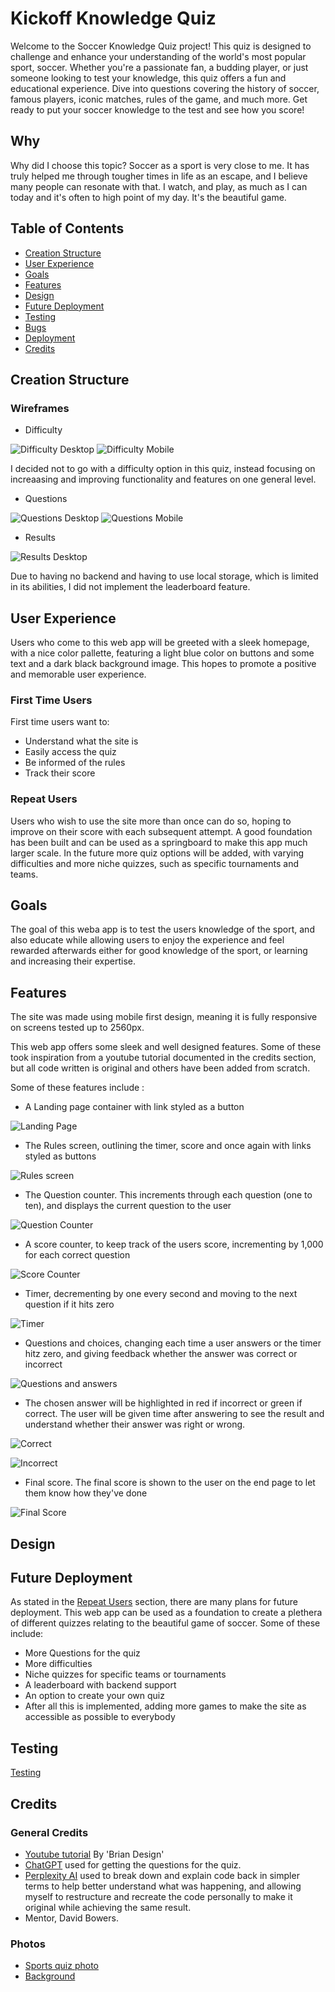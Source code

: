 # Kickoff Knowledge Quiz

Welcome to the Soccer Knowledge Quiz project! This quiz is designed to challenge and enhance your understanding of the world's most popular sport, soccer. Whether you're a passionate fan, a budding player, or just someone looking to test your knowledge, this quiz offers a fun and educational experience. Dive into questions covering the history of soccer, famous players, iconic matches, rules of the game, and much more. Get ready to put your soccer knowledge to the test and see how you score!

## Why 

Why did I choose this topic? Soccer as a sport is very close to me. It has truly helped me through tougher times in life as an escape, and I believe many people can resonate with that. I watch, and play, as much as I can today and it's often to high point of my day. It's the beautiful game.

## Table of Contents

- [Creation Structure](#creation-structure)
- [User Experience](#user-experience)
- [Goals](#goals)
- [Features](#features)
- [Design](#design)
- [Future Deployment](#future-deployment)
- [Testing](#testing)
- [Bugs](#bugs)
- [Deployment](#deployment)
- [Credits](#credits)

## Creation Structure
### Wireframes
- Difficulty

![Difficulty Desktop](docs/images/wf-difficulty-desktop.webp) ![Difficulty Mobile](docs/images/wf-difficulty-mobile.webp)

I decided not to go with a difficulty option in this quiz, instead focusing on increaasing and improving functionality and features on one general level. 

- Questions 

![Questions Desktop](docs/images/wf-questions-desktop.webp) ![Questions Mobile](docs/images/wf-questions-mobile.webp)

- Results

![Results Desktop](docs/images/wf-results-desktop.webp)

Due to having no backend and having to use local storage, which is limited in its abilities, I did not implement the leaderboard feature.

## User Experience

Users who come to this web app will be greeted with a sleek homepage, with a nice color pallette, featuring a light blue color on buttons and some text and a dark black background image. This hopes to promote a positive and memorable user experience.

### First Time Users

First time users want to:
- Understand what the site is
- Easily access the quiz
- Be informed of the rules
- Track their score

### Repeat Users

Users who wish to use the site more than once can do so, hoping to improve on their score with each subsequent attempt. A good foundation has been built and can be used as a springboard to make this app much larger scale. In the future more quiz options will be added, with varying difficulties and more niche quizzes, such as specific tournaments and teams.

## Goals

The goal of this weba app is to test the users knowledge of the sport, and also educate while allowing users to enjoy the experience and feel rewarded afterwards either for good knowledge of the sport, or learning and increasing their expertise.

## Features

The site was made using mobile first design, meaning it is fully responsive on screens tested up to 2560px.

This web app offers some sleek and well designed features. Some of these took inspiration from a youtube tutorial documented in the credits section, but all code written is original and others have been added from scratch.

Some of these features include :
- A Landing page container with link styled as a button

![Landing Page](docs/images/landing-screen.png)

- The Rules screen, outlining the timer, score and once again with links styled as buttons

![Rules screen](docs/images/rules-screen.png)

- The Question counter. This increments through each question (one to ten), and displays the current question to the user

![Question Counter](docs/images/question-counter.png)

- A score counter, to keep track of the users score, incrementing by 1,000 for each correct question

![Score Counter](docs/images/score-counter.png)

- Timer, decrementing by one every second and moving to the next question if it hits zero

![Timer](docs/images/timer.png)

- Questions and choices, changing each time a user answers or the timer hitz zero, and giving feedback whether the answer was correct or incorrect 

![Questions and answers](docs/images/questions-choices.png)

- The chosen answer will be highlighted in red if incorrect or green if correct. The user will be given time after answering to see the result and understand whether their answer was right or wrong.

![Correct](docs/images/correct-answer.png)

![Incorrect](docs/images/incorrect-answer.png)

- Final score. The final score is shown to the user on the end page to let them know how they've done

![Final Score](docs/images/final-score.png)

## Design






## Future Deployment

As stated in the [Repeat Users](#repeat-users) section, there are many plans for future deployment. This web app can be used as a foundation to create a plethera of different quizzes relating to the beautiful game of soccer. Some of these include:
- More Questions for the quiz
- More difficulties
- Niche quizzes for specific teams or tournaments
- A leaderboard with backend support
- An option to create your own quiz
- After all this is implemented, adding more games to make the site as accessible as possible to everybody

## Testing 
[Testing](/TESTING.MD)


## Credits
### General Credits

- [Youtube tutorial](https://www.youtube.com/watch?v=f4fB9Xg2JEY&list=PLmEz6BxNwVPc-oP7rMw_oJ7yssN0jT844&index=2) By 'Brian Design'
- [ChatGPT](https://chatgpt.com/) used for getting the questions for the quiz.
- [Perplexity AI](https://www.perplexity.ai/) used to break down and explain code back in simpler terms to help better understand what was happening, and allowing myself to restructure and recreate the code personally to make it original while achieving the same result.
- Mentor, David Bowers.


### Photos 

- [Sports quiz photo](https://www.pexels.com/photo/multicolored-soccer-ball-on-green-field-47730/)
- [Background](https://mrwallpaper.com/images/hd/hd-football-nike-black-hhdfdw95z8vh702t.jpg)
